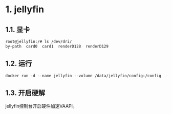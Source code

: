 # 1. jellyfin
## 1.1. 显卡
```html
root@jellyfin:/# ls /dev/dri/
by-path  card0  card1  renderD128  renderD129
```

## 1.2. 运行
```html
docker run -d --name jellyfin --volume /data/jellyfin/config:/config  --volume /data/jellyfin/cache:/cache  --volume /data/resource:/media  --net=host  --restart=always  --device /dev/dri/renderD128:/dev/dri/renderD128  --device /dev/dri/card0:/dev/dri/card0  jellyfin/jellyfin
```

## 1.3. 开启硬解
jellyfin控制台开启硬件加速VAAPI。